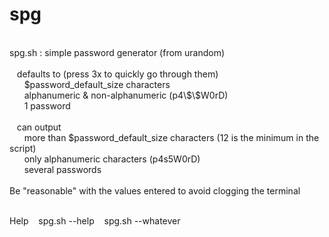 # spg
<br>
spg.sh : simple password generator (from urandom)<br><br>
&nbsp;&nbsp;&nbsp;defaults to (press <ENTER> 3x to quickly go through them)<br>
&nbsp;&nbsp;&nbsp;&nbsp;&nbsp;&nbsp;$password_default_size characters<br>
&nbsp;&nbsp;&nbsp;&nbsp;&nbsp;&nbsp;alphanumeric & non-alphanumeric (p4\$\$W0rD)<br>
&nbsp;&nbsp;&nbsp;&nbsp;&nbsp;&nbsp;1 password<br><br>
&nbsp;&nbsp;&nbsp;can output<br>
&nbsp;&nbsp;&nbsp;&nbsp;&nbsp;&nbsp;more than $password_default_size characters (12 is the minimum in the script)<br>
&nbsp;&nbsp;&nbsp;&nbsp;&nbsp;&nbsp;only alphanumeric characters (p4s5W0rD)<br>
&nbsp;&nbsp;&nbsp;&nbsp;&nbsp;&nbsp;several passwords<br><br>
Be "reasonable" with the values entered to avoid clogging the terminal<br><br>

Help
&nbsp;&nbsp;&nbsp;spg.sh --help
&nbsp;&nbsp;&nbsp;spg.sh --whatever
